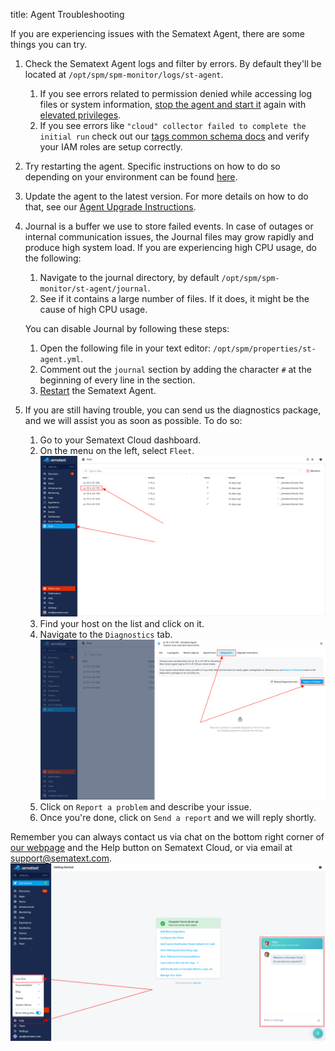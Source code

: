 title: Agent Troubleshooting

If you are experiencing issues with the Sematext Agent, there are some things you can try.

1. Check the Sematext Agent logs and filter by errors. By default they'll be located at `/opt/spm/spm-monitor/logs/st-agent`. 
   1. If you see errors related to permission denied while accessing log files or system information, [stop the agent and start it](https://sematext.com/docs/agents/sematext-agent/starting-stopping) again with [elevated privileges](https://sematext.com/docs/agents/sematext-agent/permission-requirements/). 
   2. If you see errors like `"cloud" collector failed to complete the initial run` check out our [tags common schema docs](https://sematext.com/docs/tags/common-schema/#cloud-tags) and verify your IAM roles are setup correctly.
   

2. Try restarting the agent. Specific instructions on how to do so depending on your environment can be found [here](https://sematext.com/docs/agents/sematext-agent/starting-stopping).

3. Update the agent to the latest version. For more details on how to do that, see our [Agent Upgrade Instructions](https://sematext.com/docs/monitoring/spm-faq/#agent-updating).

4. Journal is a buffer we use to store failed events. In case of outages or internal communication issues, the Journal files may grow rapidly and produce high system load. If you are experiencing high CPU usage, do the following:
   1. Navigate to the journal directory, by default `/opt/spm/spm-monitor/st-agent/journal`.
   2. See if it contains a large number of files. If it does, it might be the cause of high CPU usage.
   
   You can disable Journal by following these steps:
   1. Open the following file in your text editor: `/opt/spm/properties/st-agent.yml`. 
   2. Comment out the `journal` section by adding the character `#` at the beginning of every line in the section.
   3. [Restart](https://sematext.com/docs/agents/sematext-agent/starting-stopping) the Sematext Agent.
   
5. If you are still having trouble, you can send us the diagnostics package, and we will assist you as soon as possible. To do so:
   1. Go to your Sematext Cloud dashboard.
   2. On the menu on the left, select `Fleet`.
   ![Fleet screen](../../images/agents/fleet.png)
   3. Find your host on the list and click on it.
   4. Navigate to the `Diagnostics` tab.
   ![Fleet screen](../../images/agents/agent-diagnostics.png)
   5. Click on `Report a problem` and describe your issue.
   6. Once you're done, click on `Send a report` and we will reply shortly.

Remember you can always contact us via chat on the bottom right corner of [our webpage](https://sematext.com/) and the Help button on Sematext Cloud, or via email at [support@sematext.com](mailto:support@sematext.com).
![Sematext Cloud Help](../../images/agents/sc-help.png)
